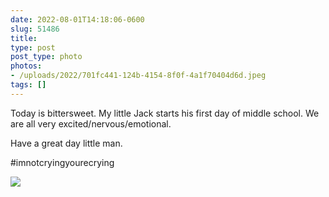 ```yaml
---
date: 2022-08-01T14:18:06-0600
slug: 51486
title: 
type: post
post_type: photo
photos:
- /uploads/2022/701fc441-124b-4154-8f0f-4a1f70404d6d.jpeg
tags: []
---
```

Today is bittersweet. My little Jack starts his first day of middle school. We are all very excited/nervous/emotional.


Have a great day little man.


#imnotcryingyourecrying


![](/uploads/2022/701fc441-124b-4154-8f0f-4a1f70404d6d.jpeg)


